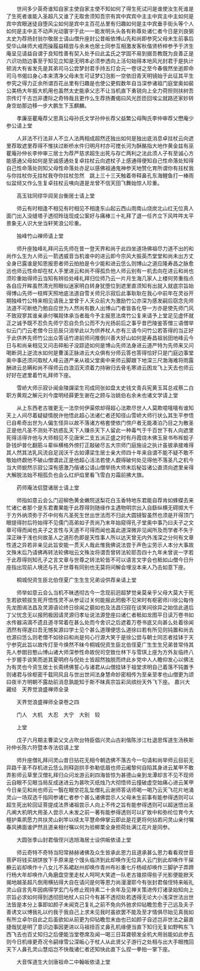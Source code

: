 <!-- { "loadSidebar": true } -->
　　世间多少英奇谁知自家主使自家主使不知如何了得生死试问是谁使汝生死谁是了生死者谁能入圣超凡又谁了无取舍须知吾宗有宾中宾宾中主主中宾主中主如何是宾中宾眼迷徒自堕风尘如何是宾中主百花丛里有归趣如何是主中宾垂手街头等个人如何是主中主不动声光动寰宇于此一一能发明头头各有称尊处诸仁者今日是刘良弼太史为荐扬封翁尔敬居士请山僧升座封公昔皈依博山先和尚即参究父母未生前事后受华山昧师大戒而操履益精尝与余未也居士同参互相激发客秋偕贤桥梓参予于济生庵呈见请益自谓于良知性善有契入处予曰此孟氏之学固不易到据吾教既为良善正是六识功勋边事至于知见立知是无明本必须参透向上活句始得本地风光封君于是执计顿消大有省发先是其弟司马公尝梦封君手持五灯会元一卷讶之至今春俄然坐逝即命司马书偈曰身心本来清净父母未生可证梦幻泡影一空依旧青天明镜始于此征其平生参究之得力正余所谓百花丛里有归趣是也使公更假数年自当深参诸祖门庭堂奥如裴公美杨大年振大机用也虽然太史能承父志不让当机直下勇锐向上全力荷担则扶树吾宗传灯千古岂非遭际之奇特哉且更作么生荐扬聻偈曰风光匝匝回埃尘就路还家妙转身空劫那边移一步大鹏生下玉麒麟。

　　孝廉巫瞿庵荐父思真公母孙氏文学孙仲长荐父益繁公母陶氏李仲审荐父懋庵少参公请上堂

　　人非法不行法非人不立人法两相成超然还独出如何是独出底消息卓拄杖云向遮里荐取遮里荐得不惟扶过断桥水件归明月村亦可搅长河为酥酪指大地作黄金兹有巫瞿庵孙仲长李仲审三居士为荐严慈求超生出死与存亡两利之法此须人子有至诚心方能感通父母如何是至诚感通处复卓拄杖云向遮杖子上感通得便知自己性命落处知得自己性命落处则知父母性命落处亦足以感佛祖通鬼神参天地赞化育所谓你有拄杖我与你拄杖你无拄杖我夺你拄杖忽然　跳上三十三天触着帝释鼻孔东海鲤鱼打一棒雨似盆倾又作么生复卓拄杖云咦向道是龙曾不信天田飞舞始惊人珍重。

　　高玉铉同缪华闾吴台衡居士请上堂

　　师云有时相逢不相见有时相见不相逢东山起云西山雨南山烧炭北山红无位真人面门出入没缝塔子透彻玲珑现成公案好与痛棒三十礼拜了退一任齐立下风吽吽太平景象无人识大坐当轩笑浪公珍重。

　　独峰竹山禅师请上堂

　　师升座独峰礼拜问云先师在昔一登天界和尚于此四坐道场佛祖尽力道不出的和尚作么生为人师云一箭透威音当机谁中的进云即今宗风大振英杰堂堂和尚未出方丈全身已露谁是知恩报恩者师云拍拍是令少能和进云恁么则博山之道应隆寿昌之脉愈远也师云性命却在杖人手里进云和尚不得孤负他人师云别有一机去向在进云和尚也须珍重始得师云当知有辨验处峰礼拜归位师乃云一片月生海几家人上楼何劳重指点各自应开眸虽然清光照眼似迷家明白转身犹堕位到遮里直须知有出就入就底宗旨始得博山先师一枝辉天照地底法道自雪关师兄示寂后此事耿耿在我心中前年在灵谷开期独峰竹公特来相见请我上堂曾于人天众前大为激励竹公亦深为感发嗣后窃念先师法道不可断绝乃勉自应世为人然尚有数人出博山门者皆各化导一方亦是使先师门风不致寂寥其谁亲承付嘱觌体承当者哉今予主报恩法席竹公复来请予上堂足见虚怀就正之诚予既不忍负先师宁忍自负负公而不为光扬前后之事乎昔巴陵鉴答僧三语僧举似云门门云老僧今日忌辰只消举此以为供养杖人亦有三语今问竹公若答得的当正好于此供养先师竹公出众答话竹进前师问推倒兴善大好山如何是寿昌祖翁田地峰云今日与和尚亲相见又问击碎船子没踪迹如何是博山先师法身进云道严特为先师来又问喝断洞上逆流水如何是曹溪正脉进云大众俱有分师云答也答得恰好只是门庭边事堂奥中事还须问取杖人峰云道严亲从祖父堂奥中来师云脚跟下地深三尺渤海难将雨露酬进云总瞒和尚不得师云白浪滔天须着力持锹归去骨毛寒进云困龙飞上天去也师云好好在遮里着竹礼拜师下座。

　　雪峤大师示寂讣闻金陵譂梁生司成同张如盘太史钱文青兵宪黄玉耳总戎蔡二白职方黄观之解元刘今度明经薛更生谢在之顾与治姚伯右余未也诸文学请上堂

　　从上东西老古锥更无一法奈何伊渠侬却得超心法欺尽世人人莫欺噫嘻嘻有谁知天上人间尽着疑疑情脱许他悟此超心法诸仁者还知径山雪峤大师行状么其生平参悟已自希奇出世为人偏生怪异以故不落诸方格套使依门傍户者无能凑泊乃目之为散圣正是他凡圣不测处不妨惑乱天下人赚杀天下人留此一种毒气于千百世下有人向遮里死得活得许他与大师相见不见唐宋二支五派正盛之时有丹霞烧木佛玉泉书布裈蚬子卧钱炉普化翻筋斗辈纵横格外傍打正敲破尽五大宗师门庭施设之执计虽彼承接难得其人然其法乳风流自足润沃千古如谭梁生居士亲大师四十年来自谓不能不疑不敢不敬始终觑他不破山僧谓此正是他超心活法若使人觑得破何处见得他不落圣凡之机今当大师蜕然示寂公深有感激乃偕诸公请山僧举扬大师末后秘旨诸公直须向遮里亲得大解脱法始不相孤负也会么红炉焰里看飞雪白刃霜前拂大旗。

　　药师庵法侣暨诸居士请上堂

　　师指如意云会么门迎柳色黄金嫩院送梨花白玉香特地东君能自荐肯如蜂蝶去来忙诸仁者那个是东君聻果能于此荐得则随缘作主遇物明宗出入自繇纵横无碍掷大千于方外纳须弥于芥中何有凡圣死生世出世法而不归此大圆镜智虽然也须是开得顶门眼提得肘后符始得不见儒门高弟如子贡尚乃末年始窥得孔子堂奥中事乃曰夫子之文章可得而闻也夫子之言性与天道不可得而闻也盖此道深微非见闻所及而学者不失于深正昧于浅也何故圣人之道形色即是天性事人所以达天曾无内外浅深之分何有文章性道之异若非亲见此旨安能一贯天人哉此惟我佛说法尝于声色尘劳示人本分大事故文殊末后乃请佛再转法轮佛咄云文殊汝将谓吾曾转法轮耶吾四十九年未曾说一字若于此荐得则知孔子之言文章与世尊之转法轮皆不可以语言文字会也秪如山僧今日升座指出现前人境还与孔子世尊有同别也无莫将间解会埋没本来人乃击如意下座。

　　桐城倪资生臣北伯侄夏广生生生兄弟设供荐亲请上堂

　　师举如意云会么当机不昧透彻古今一念现前迥超梦觉亲莫亲乎父母大莫大于死生若欲顿拔生死开悟性灵不从参证过关何能报此罔极不见宋时有枢密师川徐公每侍先龙图谒法昌及灵源语论终日徐闻之藐如也及法昌归寂在谈笑间徐异之始信此道后丁父忧念无以报罔极因请灵源归孝址说法源登座曰诸仁者秪如龙图平日读万卷书如水传器涓滴不遗且道寻常着在甚么处而今舍识之后遮着万卷书底又向甚么处着徐闻洒然有得遂曰吾无憾矣源曰学士见个甚么道理便恁么道徐曰若有所见则钝置和尚去也源曰恁么则老僧不如徐曰和尚是何心行源大笑于是徐公尝与朝士同志者挂钵于天宁参究此旨以故传灯至今焕然不昧今桐城倪资生臣北伯侄夏广生生生兄弟昔常侍其先人参朗目憨山博山诸大师深参性命故倪司空致仕林下与雪琪上座为方外友临终八十岁握手谈笑而逝其夏明府与倪处士皆超然独脱而终此乡党中人人瞻仰发心以佛法为有灵也今资生居士长斋绣佛誓心与诸君从山僧挂钵于祖堂求明自己着落不钝置予则诸君与徐枢密千载同风且与世出世间法身慧命妙密相传为至亲至孝也山僧更为颂曰夜半方明朝不露劫前消息孰能知于斯不昧真宗旨彩凤缤纷天外飞下座。
嘉兴大藏经　天界觉浪盛禅师全录


　　天界觉浪盛禅师全录卷之四

　　门人　大机　大忍　大宁　大别　较

　　上堂

　　戊子六月期主曹梁父文占吹台特臣倡兴灵山古刹偕陈涉江杜退思恽道生汤秩斯孙仲长陈六符暨本寺法侣请上堂

　　师升座僧礼拜问灵山昔日拈花无相今朝选佛不落古今一句请和尚举师云目前无异路千圣不存机进云恁么则释迦拱手弥勒低眉也师云阇黎何自陷其身进云某甲不敢弄影师云草里汉僧礼拜归众问龙游云刹四海皆惊为甚德山亲到龙潭却言不见不现师云自眼不见眼当局反成迷进云为甚吹灭纸烛乃大彻悟师云撞破虚空始痛心进云某甲今日亲见和尚也师云一翳在眼空花乱坠僧礼云谢师答话师喝一喝乃云天飞花片地涌灵山一场双选千指同参诸仁者参个甚么诸佛尝示人父母未生前事有能参得透则可以超生死出轮回证菩提成法界诸祖尝示人向上不传之旨有能参得透则可以超迷悟出圣凡阐大机明大用圣人尝示人未发之前一著有能参得透则可以扩致中和弥纶位育今大檀护乘夙愿力共扶灵山刹竿以续太平慧命伸掌云即此是花更将何拈若问灵山亲付嘱春风拂面谁俨然且道亲相付嘱以何为验楖栗全身担荷处满江花片是同参。

　　大圆张季山封君偕侄兴选旭海居士设供皈依请上堂

　　师云奇特不奇特当阳常赫赫诸佛及众生皆承此恩力且道承甚么恩力看看观世音菩萨将钱买胡饼放下手原来是个馒头临济到此却唤作无位真人云门到此却唤作干屎橛云岩却唤作十八女儿不系裙赵州却唤作青州布衫重七斤杨岐却唤作三脚驴子弄蹄行杨大年却唤作八角磨盘空里走杖人呵呵大笑遮一队老古锥掠得些子光影便能掀天揭地越圣超凡倒用横拈得大自在请问是何等恩力尚漫漫耶今有张封君偕侄特来皈礼灵山自言先年因病得学玄门与修止观持素二十余年及见禅关策进传灯诸录始知向上宗旨必求如何得到透彻田地杖人曰只今有甚不透彻处若透得无论大小浅深世法出世法皆是本分上事即如颜子未闻克己复礼之前不免向外驰求仰钻瞻忽愈于己远及夫子善诱文以博我礼以约我于我自己上求未见我时虽欲罢不能及至才情俱尽始见真我如有所立卓尔自此之后虽欲如从前更为仰钻瞻忽末由也已如颜子自述岂非世法之最直捷哉犹是明了意识边事因更进以马祖扭百丈鼻孔机缘便当直下知归无复如野鸭东飞西飞去也百丈知归之后便能当堂卷席及闻一喝三日耳聋顿发全机大用翁能如此参去则今日机缘更奇况令嗣缘雪公深皈心于杖人从此贤父子游行之处相与出大手眼拽回天下人鼻孔灵山慧焰岂不快哉诸仁者还知快此直下么捏一拳拍一掌下座。

　　大音恽道生大剑唐祖命二中翰皈依请上堂

